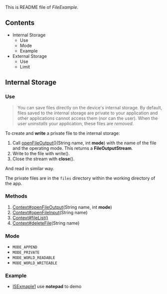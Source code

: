 This is README file of *FileExample*.

## Contents

- Internal Storage
	- Use
	- Mode 
	- Example
- External Storage
	- Use
	- Limit


## Internal Storage

### Use
> You can save files directly on the device's internal storage. By default, files saved to the internal storage are private to your application and other applications cannot access them (nor can the user). When the user *uninstalls* your application, these files are *removed*.

To create and **write** a private file to the internal storage:

1. Call [openFileOutput()][OFO](String name, int **mode**) with the name of the file and the operating mode. This returns a **FileOutputStream**.
2. Write to the file with write().
3. Close the stream with **close**().

And read in similar way.

The private files are in the `files` directory within the working directory of the app.

### Methods

1. [Context#openFileOutput][OFO](String name, int **mode**)
2. [Context#openFileInput][OFI](String name) 
3. [Context#fileList()][FL]
4. [Context#deleteFile][DF](String name)

### Mode

- `MODE_APPEND`
- `MODE_PRIVATE`
- `MODE_WORLD_READABLE`
- `MODE_WORLD_WRITEABLE`

### Example

- [ISExmaple1](ISExmaple1) use **notepad** to demo

[OFO]:http://developer.android.com/reference/android/content/Context.html#openFileOutput(java.lang.String,%20int)
[FL]:http://developer.android.com/reference/android/content/Context.html#fileList()
[DF]:http://developer.android.com/reference/android/content/Context.html#deleteFile(java.lang.String)
[OFI]:http://developer.android.com/reference/android/content/Context.html#openFileInput(java.lang.String)